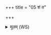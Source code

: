 +++
title = "05 शं त"

+++
<details><summary>मूलम् (WS)</summary>

शं त आपो हृद्याः शं ते कुलिज्या उत।  
शं वातः शं बृहस्पतिः सं ते तपतु सूर्यः ॥ ५ ॥
</details>